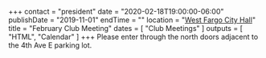 +++
contact = "president"
date = "2020-02-18T19:00:00-06:00"
publishDate = "2019-11-01"
endTime = ""
location = "[West Fargo City Hall](/places/west-fargo-city-hall/)"
title = "February Club Meeting"
dates = [ "Club Meetings" ]
outputs = [ "HTML", "Calendar" ]
+++
Please enter through the north
doors adjacent to the 4th Ave E parking lot.
